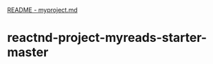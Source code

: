 [README - myproject.md](https://github.com/fadywafic/reactnd-project-myreads-starter-master/files/6718468/README.-.myproject.md)
# reactnd-project-myreads-starter-master
